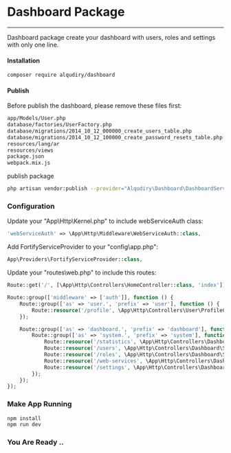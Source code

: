 # Dashboard Package
---
Dashboard package create your dashboard with users, roles and settings with only one line.

#### Installation
```bash
composer require alqudiry/dashboard
```


#### Publish 
Before publish the dashboard, please remove these files first:
```bash
app/Models/User.php
database/factories/UserFactory.php
database/migrations/2014_10_12_000000_create_users_table.php
database/migrations/2014_10_12_100000_create_password_resets_table.php
resources/lang/ar
resources/views
package.json
webpack.mix.js
```

publish package
```bash
php artisan vendor:publish --provider="Alqudiry\Dashboard\DashboardServiceProvider"
```

### Configuration
Update your "App\Http\Kernel.php" to include webServiceAuth class:
```php
'webServiceAuth' => \App\Http\Middleware\WebServiceAuth::class,
```

Add FortifyServiceProvider to your "config\app.php":
```php
App\Providers\FortifyServiceProvider::class,
```
Update your "routes\web.php" to include this routes:
```php
Route::get('/', [\App\Http\Controllers\HomeController::class, 'index'])->name('home');

Route::group(['middleware' => ['auth']], function () {
    Route::group(['as' => 'user.', 'prefix' => 'user'], function () {
        Route::resource('/profile', \App\Http\Controllers\User\ProfileController::class)->only('index', 'store');
    });

    Route::group(['as' => 'dashboard.', 'prefix' => 'dashboard'], function () {
        Route::group(['as' => 'system.', 'prefix' => 'system'], function () {
            Route::resource('/statistics', \App\Http\Controllers\Dashboard\System\StatisticsController::class)->only('index');
            Route::resource('/users', \App\Http\Controllers\Dashboard\System\UsersController::class)->only('index', 'edit', 'update');
            Route::resource('/roles', \App\Http\Controllers\Dashboard\System\RolesController::class)->except('show', 'destroy');
            Route::resource('/web-services', \App\Http\Controllers\Dashboard\System\WebServicesController::class)->except('show', 'destroy');
            Route::resource('/settings', \App\Http\Controllers\Dashboard\System\SettingsController::class)->only('index', 'store');
        });
    });
});
```

### Make App Running
```bash
npm install
npm run dev
```

### You Are Ready ..
